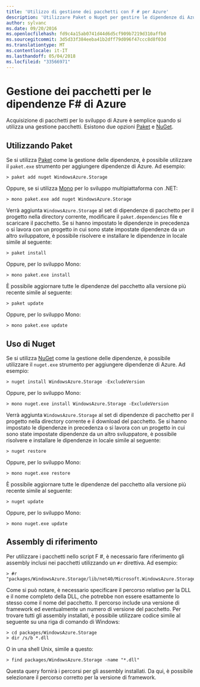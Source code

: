 ```yaml
---
title: 'Utilizzo di gestione dei pacchetti con F # per Azure'
description: 'Utilizzare Paket o Nuget per gestire le dipendenze di Azure di F #'
author: sylvanc
ms.date: 09/20/2016
ms.openlocfilehash: fd9c4a15ab0741d44d6d5cf909b7219d310affb0
ms.sourcegitcommit: 3d5d33f384eeba41b2dff79d096f47ccc8d8f03d
ms.translationtype: MT
ms.contentlocale: it-IT
ms.lasthandoff: 05/04/2018
ms.locfileid: "33566971"
---
```

# <a name="package-management-for-f-azure-dependencies"></a>Gestione dei pacchetti per le dipendenze F# di Azure

Acquisizione di pacchetti per lo sviluppo di Azure è semplice quando si utilizza una gestione pacchetti. Esistono due opzioni [Paket](https://fsprojects.github.io/Paket/) e [NuGet](https://www.nuget.org/).

## <a name="using-paket"></a>Utilizzando Paket

Se si utilizza [Paket](https://fsprojects.github.io/Paket/) come la gestione delle dipendenze, è possibile utilizzare il `paket.exe` strumento per aggiungere dipendenze di Azure. Ad esempio:

    > paket add nuget WindowsAzure.Storage

Oppure, se si utilizza [Mono](https://www.mono-project.com/) per lo sviluppo multipiattaforma con .NET:

    > mono paket.exe add nuget WindowsAzure.Storage

Verrà aggiunta `WindowsAzure.Storage` al set di dipendenze di pacchetto per il progetto nella directory corrente, modificare il `paket.dependencies` file e scaricare il pacchetto. Se si hanno impostato le dipendenze in precedenza o si lavora con un progetto in cui sono state impostate dipendenze da un altro sviluppatore, è possibile risolvere e installare le dipendenze in locale simile al seguente:

    > paket install

Oppure, per lo sviluppo Mono:

    > mono paket.exe install

È possibile aggiornare tutte le dipendenze del pacchetto alla versione più recente simile al seguente:

    > paket update

Oppure, per lo sviluppo Mono:

    > mono paket.exe update

## <a name="using-nuget"></a>Uso di Nuget

Se si utilizza [NuGet](https://www.nuget.org/) come la gestione delle dipendenze, è possibile utilizzare il `nuget.exe` strumento per aggiungere dipendenze di Azure. Ad esempio:

    > nuget install WindowsAzure.Storage -ExcludeVersion

Oppure, per lo sviluppo Mono:

    > mono nuget.exe install WindowsAzure.Storage -ExcludeVersion

Verrà aggiunta `WindowsAzure.Storage` al set di dipendenze di pacchetto per il progetto nella directory corrente e il download del pacchetto. Se si hanno impostato le dipendenze in precedenza o si lavora con un progetto in cui sono state impostate dipendenze da un altro sviluppatore, è possibile risolvere e installare le dipendenze in locale simile al seguente:

    > nuget restore 

Oppure, per lo sviluppo Mono:

    > mono nuget.exe restore

È possibile aggiornare tutte le dipendenze del pacchetto alla versione più recente simile al seguente:

    > nuget update

Oppure, per lo sviluppo Mono:

    > mono nuget.exe update

## <a name="referencing-assemblies"></a>Assembly di riferimento

Per utilizzare i pacchetti nello script F #, è necessario fare riferimento gli assembly inclusi nei pacchetti utilizzando un `#r` direttiva. Ad esempio:

    > #r "packages/WindowsAzure.Storage/lib/net40/Microsoft.WindowsAzure.Storage.dll"

Come si può notare, è necessario specificare il percorso relativo per la DLL e il nome completo della DLL, che potrebbe non essere esattamente lo stesso come il nome del pacchetto. Il percorso include una versione di framework ed eventualmente un numero di versione del pacchetto. Per trovare tutti gli assembly installati, è possibile utilizzare codice simile al seguente su una riga di comando di Windows:

    > cd packages/WindowsAzure.Storage
    > dir /s/b *.dll

O in una shell Unix, simile a questo:

    > find packages/WindowsAzure.Storage -name "*.dll"

Questa query fornirà i percorsi per gli assembly installati. Da qui, è possibile selezionare il percorso corretto per la versione di framework.
